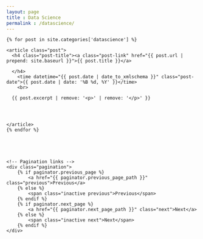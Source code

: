 ```yaml
---
layout: page
title : Data Science
permalink : /datascience/
---
```

<!--
<div class="post-list">
    <ul>
        {% for post in  site.categories['randomblog'] %}
            <li>
                <a href="{{ post.url }}">
                    {{ post.title }}
                </a>
                <time>{{ post.date | date: '%B %d, %Y' }}</time>
            </li>
        {% endfor %}
    </ul>
</div>
<br>
<br>

-->

<div class="home">

    {% for post in site.categories['datascience'] %}

    <article class="post">
      <h4 class="post-title"><a class="post-link" href="{{ post.url | prepend: site.baseurl }}">{{ post.title }}</a>

      </h4>
        <time datetime="{{ post.date | date_to_xmlschema }}" class="post-date">{{ post.date | date: '%B %d, %Y' }}</time>
        <br>

      {{ post.excerpt | remove: '<p>' | remove: '</p>' }}




    </article>
    {% endfor %}





    <!-- Pagination links -->
    <div class="pagination">
        {% if paginator.previous_page %}
            <a href="{{ paginator.previous_page_path }}" class="previous">Previous</a>
        {% else %}
            <span class="inactive previous">Previous</span>
        {% endif %}
        {% if paginator.next_page %}
            <a href="{{ paginator.next_page_path }}" class="next">Next</a>
        {% else %}
            <span class="inactive next">Next</span>
        {% endif %}
    </div>
</div>
